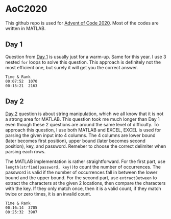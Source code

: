 # AoC2020
This github repo is used for [Advent of Code 2020](https://adventofcode.com/2020). Most of the codes are written in MATLAB.



## Day 1

Question from [Day 1](https://adventofcode.com/2020/day/1) is usually just for a warm-up. Same for this year. I use 3 nested `for` loops to solve this question. This approach is definitely not the most efficient one, but surely it will get you the correct answer. 

```
Time & Rank
00:07:52  1070 
00:15:21  2163
```

## Day 2

[Day 2](https://adventofcode.com/2020/day/2) question is about string manipulation, which we all know that it is not a strong area for MATLAB. This question took me much longer than Day 1 even though these 2 questions are around the same level of difficulty. To approach this question, I use both MATLAB and EXCEL, EXCEL is used for parsing the given input into 4 columns. The 4 columns are lower bound (later becomes first position), upper bound (later becomes second position), key, and password. Remeber to choose the correct delimiter when parsing each rows. 

The MATLAB implementation is rather straightforward. For the first part, use `length(strfind(password, key))`to count the number of occurrences. The password is valid if the number of occurrences fall in between the lower bound and the upper bound. For the second part, use `extractBetween` to extract the characters at the given 2 locations, then compare the characters with the key. If they only match once, then it is a valid count, if they match twice or zero times, it is an invalid count.

```
Time & Rank
00:16:14  3705 
00:25:32  3907
```



